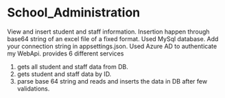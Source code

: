 # School_Administration
View and insert student and staff information. Insertion happen through base64 string of an excel file of a fixed format.
Used MySql database.
Add your connection string in appsettings.json.
Used Azure AD to authenticate my WebApi.
provides 6 different services
1. gets all student  and staff data from DB.
2. gets student  and staff data by ID.
3. parse base 64 string and reads and inserts the data in DB after few validations.
